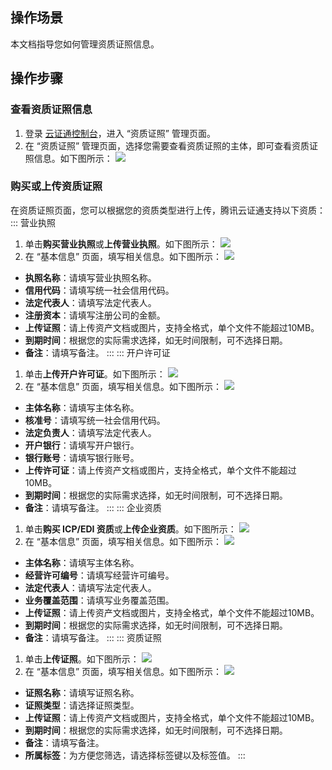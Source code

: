 ## 操作场景
本文档指导您如何管理资质证照信息。

## 操作步骤
### 查看资质证照信息
1. 登录 [云证通控制台](https://console.cloud.tencent.com/tdcp/license)，进入 “资质证照” 管理页面。
2. 在 “资质证照” 管理页面，选择您需要查看资质证照的主体，即可查看资质证照信息。如下图所示：
![](https://main.qcloudimg.com/raw/7442cf197f8bce01b08bcfd7b6b4ccb8.png)

### 购买或上传资质证照
在资质证照页面，您可以根据您的资质类型进行上传，腾讯云证通支持以下资质：
<dx-tabs>
::: 营业执照
1. 单击**购买营业执照**或**上传营业执照**。如下图所示：
![](https://main.qcloudimg.com/raw/d6a55bc79788b1ab5074f352b52a1fa7.png)
2. 在 “基本信息” 页面，填写相关信息。如下图所示：
![](https://main.qcloudimg.com/raw/d7cce7e2c5d0a1c6b8499d3401e0a56e.png)
 - **执照名称**：请填写营业执照名称。
 - **信用代码**：请填写统一社会信用代码。
 - **法定代表人**：请填写法定代表人。
 - **注册资本**：请填写注册公司的金额。
 - **上传证照**：请上传资产文档或图片，支持全格式，单个文件不能超过10MB。
 - **到期时间**：根据您的实际需求选择，如无时间限制，可不选择日期。
 - **备注**：请填写备注。
:::
::: 开户许可证
1. 单击**上传开户许可证**。如下图所示：
![](https://main.qcloudimg.com/raw/0a669feadfc9a02dc43a2b15adffc001.png)
2. 在 “基本信息” 页面，填写相关信息。如下图所示：
![](https://main.qcloudimg.com/raw/baab0c79445af928b23951e7105a4690.png)
 - **主体名称**：请填写主体名称。
 - **核准号**：请填写统一社会信用代码。
 - **法定负责人**：请填写法定代表人。
 - **开户银行**：请填写开户银行。
 - **银行账号**：请填写银行账号。
 - **上传许可证**：请上传资产文档或图片，支持全格式，单个文件不能超过10MB。
 - **到期时间**：根据您的实际需求选择，如无时间限制，可不选择日期。
 - **备注**：请填写备注。
::: 
::: 企业资质
1. 单击**购买 ICP/EDI 资质**或**上传企业资质**。如下图所示：
![](https://main.qcloudimg.com/raw/ff5555151c48d99627046d8ec592bfba.png)
2. 在 “基本信息” 页面，填写相关信息。如下图所示：
![](https://main.qcloudimg.com/raw/21963acd4fbdae22817df82bcfbf8160.png)
 - **主体名称**：请填写主体名称。
 - **经营许可编号**：请填写经营许可编号。
 - **法定代表人**：请填写法定代表人。
 - **业务覆盖范围**：请填写业务覆盖范围。
 - **上传证照**：请上传资产文档或图片，支持全格式，单个文件不能超过10MB。
 - **到期时间**：根据您的实际需求选择，如无时间限制，可不选择日期。
 - **备注**：请填写备注。
:::
::: 资质证照
1. 单击**上传证照**。如下图所示：
![](https://main.qcloudimg.com/raw/a91236b5d7348c5fc8cca6e9c42840d2.png)
2. 在 “基本信息” 页面，填写相关信息。如下图所示：
![](https://main.qcloudimg.com/raw/2a6a5ce96650e19558418ccb80911174.png)
 - **证照名称**：请填写证照名称。
 - **证照类型**：请选择证照类型。
 - **上传证照**：请上传资产文档或图片，支持全格式，单个文件不能超过10MB。
 - **到期时间**：根据您的实际需求选择，如无时间限制，可不选择日期。
 - **备注**：请填写备注。
 - **所属标签**：为方便您筛选，请选择标签键以及标签值。
:::
</dx-tabs>





